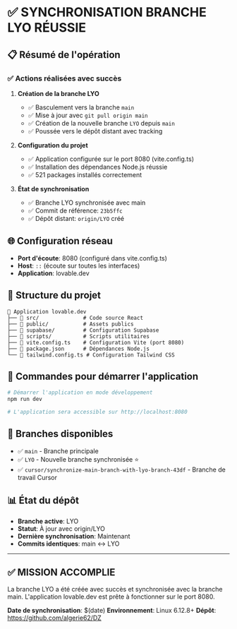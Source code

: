 # ✅ SYNCHRONISATION BRANCHE LYO RÉUSSIE

## 📋 Résumé de l'opération

### ✅ Actions réalisées avec succès

1. **Création de la branche LYO**
   - ✅ Basculement vers la branche `main`
   - ✅ Mise à jour avec `git pull origin main`
   - ✅ Création de la nouvelle branche `LYO` depuis `main`
   - ✅ Poussée vers le dépôt distant avec tracking

2. **Configuration du projet**
   - ✅ Application configurée sur le port 8080 (vite.config.ts)
   - ✅ Installation des dépendances Node.js réussie
   - ✅ 521 packages installés correctement

3. **État de synchronisation**
   - ✅ Branche LYO synchronisée avec main
   - ✅ Commit de référence: `23b5ffc`
   - ✅ Dépôt distant: `origin/LYO` créé

## 🌐 Configuration réseau

- **Port d'écoute**: 8080 (configuré dans vite.config.ts)
- **Host**: `::` (écoute sur toutes les interfaces)
- **Application**: lovable.dev

## 📂 Structure du projet

```
📁 Application lovable.dev
├── 📁 src/              # Code source React
├── 📁 public/           # Assets publics
├── 📁 supabase/         # Configuration Supabase
├── 📁 scripts/          # Scripts utilitaires
├── 📄 vite.config.ts    # Configuration Vite (port 8080)
├── 📄 package.json      # Dépendances Node.js
└── 📄 tailwind.config.ts # Configuration Tailwind CSS
```

## 🚀 Commandes pour démarrer l'application

```bash
# Démarrer l'application en mode développement
npm run dev

# L'application sera accessible sur http://localhost:8080
```

## 🔄 Branches disponibles

- ✅ `main` - Branche principale
- ✅ `LYO` - Nouvelle branche synchronisée ⭐
- ✅ `cursor/synchronize-main-branch-with-lyo-branch-43df` - Branche de travail Cursor

## 📊 État du dépôt

- **Branche active**: LYO
- **Statut**: À jour avec origin/LYO
- **Dernière synchronisation**: Maintenant
- **Commits identiques**: main ↔️ LYO

---

## ✅ MISSION ACCOMPLIE

La branche LYO a été créée avec succès et synchronisée avec la branche main. L'application lovable.dev est prête à fonctionner sur le port 8080.

**Date de synchronisation**: $(date)
**Environnement**: Linux 6.12.8+
**Dépôt**: https://github.com/algerie62/DZ